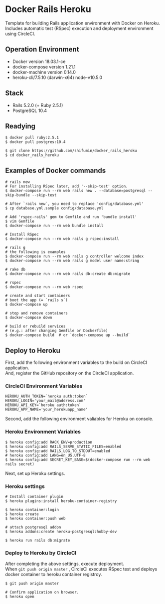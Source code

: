 # Docker Rails Heroku
Template for building Rails application environment with Docker on Heroku.  
Includes automatic test (RSpec) execution and deployment environment using CircleCI.

## Operation Environment
- Docker version 18.03.1-ce
- docker-compose version 1.21.1
- docker-machine version 0.14.0
- heroku-cli/7.5.10 (darwin-x64) node-v10.5.0

## Stack
- Rails 5.2.0 (+ Ruby 2.5.1)
- PostgreSQL 10.4

## Readying

```shell
$ docker pull ruby:2.5.1
$ docker pull postgres:10.4
```

```shell
$ git clone https://github.com/shifumin/docker_rails_heroku
$ cd docker_rails_heroku
```

## Examples of Docker commands

```shell
# rails new
# For installing RSpec later, add '--skip-test' option.
$ docker-compose run --rm web rails new . --database=postgresql --skip-bundle --skip-test

# After `rails new`, you need to replace 'config/database.yml'
$ cp database.yml.sample config/database.yml

# Add 'rspec-rails' gem to Gemfile and run 'bundle install'
$ vim Gemfile
$ docker-compose run --rm web bundle install

# Install RSpec
$ docker-compose run --rm web rails g rspec:install

# rails g
# the following is examples
$ docker-compose run --rm web rails g controller welcome index
$ docker-compose run --rm web rails g model user name:string

# rake db
$ docker-compose run --rm web rails db:create db:migrate

# rspec
$ docker-compose run --rm web rspec

# create and start containers
# boot the app (= `rails s`)
$ docker-compose up

# stop and remove containers
$ docker-compose down

# build or rebuild services
# (e.g.: after changing Gemfile or Dockerfile)
$ docker-compose build  # or `docker-compose up --build`
```

## Deploy to Heroku
First, add the following environment variables to the build on CircleCI application.  
And, register the GitHub repository on the CircleCI application.

### CircleCI Environment Variables

```shell
HEROKU_AUTH_TOKEN=`heroku auth:token`
HEROKU_LOGIN='your_mail@address.com'
HEROKU_API_KEY=`heroku auth:token`
HEROKU_APP_NAME='your_herokuapp_name'
```

Second, add the following environment valiables for Heroku on console.

### Heroku Environment Variables

```shell
$ heroku config:add RACK_ENV=production
$ heroku config:add RAILS_SERVE_STATIC_FILES=enabled
$ heroku config:add RAILS_LOG_TO_STDOUT=enabled
# heroku config:add LANG=en_US.UTF-8
$ heroku config:add SECRET_KEY_BASE=$(docker-compose run --rm web rails secret)
```

Next, set up Heroku settings.

### Heroku settings

```
# Install container plugin
$ heroku plugins:install heroku-container-registry

$ heroku container:login
$ heroku create
$ heroku container:push web

# attach postgresql addon
$ heroku addons:create heroku-postgresql:hobby-dev

$ heroku run rails db:migrate
```

### Deploy to Heroku by CircleCI
After completing the above settings, execute deployment.  
When `git push origin master` , CircleCI executes RSpec test and deploys docker container to heroku container registroy.

```
$ git push origin master

# Confirm application on browser.
$ heroku open
```
